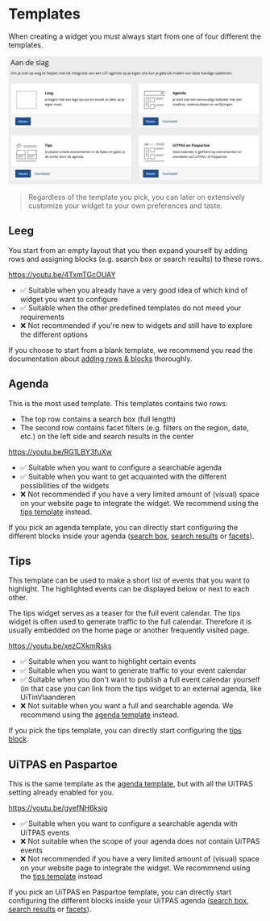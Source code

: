 # Templates

When creating a widget you must always start from one of four different the templates.

![templates](.././assets/images/templates.png)

> Regardless of the template you pick, you can later on extensively customize your widget to your own preferences and taste.

## Leeg

You start from an empty layout that you then expand yourself by adding rows and assigning blocks (e.g. search box or search results) to these rows.

<https://youtu.be/4TxmTGcOUAY>

* ✅ Suitable when you already have a very good idea of which kind of widget you want to configure
* ✅ Suitable when the other predefined templates do not meed your requirements
* ❌ Not recommended if you're new to widgets and still have to explore the different options

If you choose to start from a blank template, we recommend you read the documentation about [adding rows & blocks](./rows-and-blocks.md) thoroughly.

## Agenda

This is the most used template. This templates contains two rows:

* The top row contains a search box (full length)
* The second row contains facet filters (e.g. filters on the region, date, etc.) on the left side and search results in the center

<https://youtu.be/RG1LBY3fuXw>

* ✅ Suitable when you want to configure a searchable agenda
* ✅ Suitable when you want to get acquainted with the different possibilities of the widgets
* ❌ Not recommended if you have a very limited amount of (visual) space on your website page to integrate the widget. We recommend using the [tips template](#Tips) instead.

If you pick an agenda template, you can directly start configuring the different blocks inside your agenda ([search box](./configuration/search-box.md), [search results](./configuration/search-box.md) or [facets](./configuration/search-box.md)).

## Tips

This template can be used to make a short list of events that you want to highlight. The highlighted events can be displayed below or next to each other.

The tips widget serves as a teaser for the full event calendar. The tips widget is often used to generate traffic to the full calendar. Therefore it is usually embedded on the home page or another frequently visited page.

<https://youtu.be/xezCXkmRsks>

* ✅ Suitable when you want to highlight certain events
* ✅ Suitable when you want to generate traffic to your event calendar
* ✅ Suitable when you don't want to publish a full event calendar yourself (in that case you can link from the tips widget to an external agenda, like UiTinVlaanderen
* ❌ Not suitable when you want a full and searchable agenda. We recommend using the [agenda template](#Agenda) instead.

If you pick the tips template, you can directly start configuring the [tips block](./configuration/tips.md).

## UiTPAS en Paspartoe

This is the same template as the [agenda template](#Agenda), but with all the UiTPAS setting already enabled for you.

<https://youtu.be/gyefNH6ksjg>

* ✅ Suitable when you want to configure a searchable agenda with UiTPAS events
* ❌ Not suitable when the scope of your agenda does not contain UiTPAS events
* ❌ Not recommended if you have a very limited amount of (visual) space on your website page to integrate the widget. We recommnend using the [tips template](#tips) instead

If you pick an UiTPAS en Paspartoe template, you can directly start configuring the different blocks inside your UiTPAS agenda ([search box](./configuration/search-box.md), [search results](./configuration/search-box.md) or [facets](./configuration/search-box.md)).
